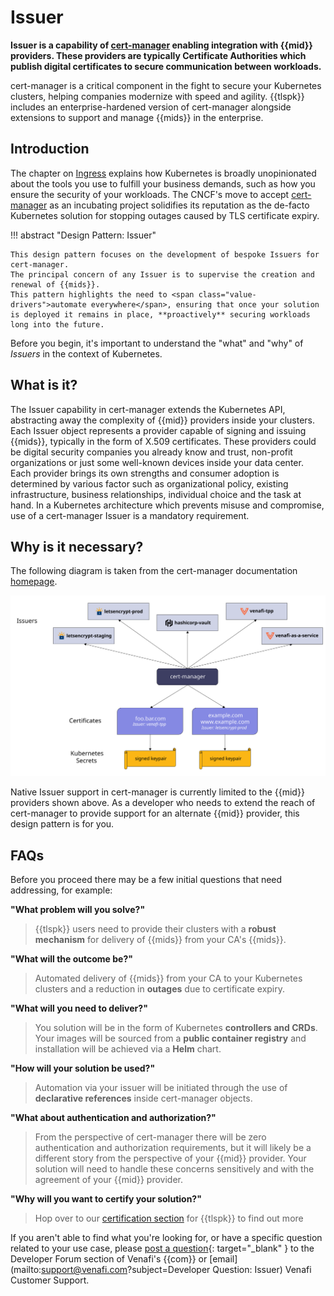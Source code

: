 <!-- TODO Should the introduction include: Problem you will solve, What you will build, What the outcome will be, How will it be used. Should this also establish an introduction to the benefits of building for TLS Protect for Kubernetes not just cert-manager, and why you'll want to certify? -->
#  Issuer

**Issuer is a capability of [cert-manager](https://cert-manager.io/) enabling integration with {{mid}} providers. These providers are typically Certificate Authorities which publish digital certificates to secure communication between workloads.**

<!-- TODO TLS Protect for Kubernetes is introduced here along with cert-manager. There's no context on the purpose of either. -->
cert-manager is a critical component in the fight to secure your Kubernetes clusters, helping companies <span class="value-drivers">modernize with speed and agility</span>.
{{tlspk}} includes an enterprise-hardened version of cert-manager alongside extensions to support and manage {{mids}} in the enterprise.

## Introduction

The chapter on [Ingress](../../For-Ingress/0-intro-ingress) explains how Kubernetes is broadly unopinionated about the tools you use to fulfill your business demands, such as how you ensure the security of your workloads.
The CNCF's move to accept [cert-manager](https://www.cncf.io/blog/2022/10/19/cert-manager-becomes-a-cncf-incubating-project/) as an incubating project solidifies its reputation as the de-facto Kubernetes solution for <span class="value-drivers">stopping outages</span> caused by TLS certificate expiry.

<!-- TODO Who is the 'you[r]'? The developer [who] is building a CA or other machine identity provider. -->
!!! abstract "Design Pattern: Issuer"

    This design pattern focuses on the development of bespoke Issuers for cert-manager.
    The principal concern of any Issuer is to supervise the creation and renewal of {{mids}}.
    This pattern highlights the need to <span class="value-drivers">automate everywhere</span>, ensuring that once your solution is deployed it remains in place, **proactively** securing workloads long into the future.

Before you begin, it's important to understand the "what" and "why" of *Issuers* in the context of Kubernetes. 

## What is it?

The Issuer capability in cert-manager extends the Kubernetes API, abstracting away the complexity of {{mid}} providers inside your clusters.
Each Issuer object represents a provider capable of signing and issuing {{mids}}, typically in the form of X.509 certificates.
These providers could be digital security companies you already know and trust, non-profit organizations or just some well-known devices inside your data center.
Each provider brings its own strengths and consumer adoption is determined by various factor such as organizational policy, existing infrastructure, business relationships, individual choice and the task at hand.
In a Kubernetes architecture which <span class="value-drivers">prevents misuse and compromise</span>, use of a cert-manager Issuer is a mandatory requirement.

## Why is it necessary?

The following diagram is taken from the cert-manager documentation [homepage](https://cert-manager.io/docs/).

![cert-manager issuers](../../../assets/images/cert-manager-issuers.svg)

Native Issuer support in cert-manager is currently limited to the {{mid}} providers shown above.
As a developer who needs to extend the reach of cert-manager to provide support for an alternate {{mid}} provider, this design pattern is for you.

## FAQs

Before you proceed there may be a few initial questions that need addressing, for example:

**"What problem will you solve?"**

> {{tlspk}} users need to provide their clusters with a **robust mechanism** for delivery of {{mids}} from your CA's {{mids}}.

**"What will the outcome be?"**

> Automated delivery of {{mids}} from your CA to your Kubernetes clusters and a reduction in **outages** due to certificate expiry.

**"What will you need to deliver?"**

> You solution will be in the form of Kubernetes **controllers and CRDs**. Your images will be sourced from a **public container registry** and installation will be achieved via a **Helm** chart.

**"How will your solution be used?"**

> Automation via your issuer will be initiated through the use of **declarative references** inside cert-manager objects.

**"What about authentication and authorization?"**

> From the perspective of cert-manager there will be zero authentication and authorization requirements, but it will likely be a different story from the perspective of your {{mid}} provider.
  Your solution will need to handle these concerns sensitively and with the agreement of your {{mid}} provider.

**"Why will you want to certify your solution?"**

> Hop over to our [certification section](/Developers/Certification/TLS-Protect-For-Kubernetes/1-tlspk-certification-intro/) for {{tlspk}} to find out more

If you aren't able to find what you're looking for, or have a specific question related to your use case, please [post a question](https://community.venafi.com/ask-the-community-23){: target="_blank" } to the Developer Forum section of Venafi's {{com}} or [email](mailto:support@venafi.com?subject=Developer Question: Issuer) Venafi Customer Support.
